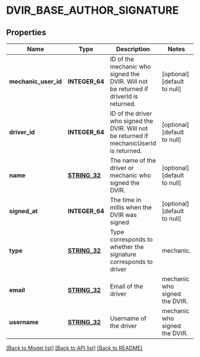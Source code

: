 # DVIR_BASE_AUTHOR_SIGNATURE

## Properties
Name | Type | Description | Notes
------------ | ------------- | ------------- | -------------
**mechanic_user_id** | **INTEGER_64** | ID of the mechanic who signed the DVIR. Will not be returned if driverId is returned. | [optional] [default to null]
**driver_id** | **INTEGER_64** | ID of the driver who signed the DVIR. Will not be returned if mechanicUserId is returned. | [optional] [default to null]
**name** | [**STRING_32**](STRING_32.md) | The name of the driver or mechanic who signed the DVIR. | [optional] [default to null]
**signed_at** | **INTEGER_64** | The time in millis when the DVIR was signed | [optional] [default to null]
**type** | [**STRING_32**](STRING_32.md) | Type corresponds to whether the signature corresponds to driver|mechanic. | [optional] [default to null]
**email** | [**STRING_32**](STRING_32.md) | Email of the  driver|mechanic who signed the DVIR. | [optional] [default to null]
**username** | [**STRING_32**](STRING_32.md) | Username of the  driver|mechanic who signed the DVIR. | [optional] [default to null]

[[Back to Model list]](../README.md#documentation-for-models) [[Back to API list]](../README.md#documentation-for-api-endpoints) [[Back to README]](../README.md)


